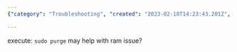 ```yaml
---
{"category": "Troubleshooting", "created": "2023-02-18T14:23:43.201Z", "date": "2023-02-18 14:23:43", "description": "This article gives detailed instructions on how to use the `sudo purge` command, which can help resolve a RAM issue on MacOS by cleaning up disk space and improving system performance. It is recommended for users who are experiencing issues related to low memory or slow system performance.", "modified": "2023-02-18T14:24:07.388Z", "tags": ["sudo purge", "MacOS", "RAM issue", "disk space", "system performance"], "title": "Macos Cleanup Disk And Ram"}

---
```


execute: `sudo purge` may help with ram issue?
